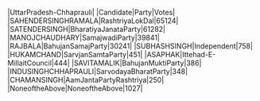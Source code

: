  
|UttarPradesh-Chhaprauli|
|Candidate|Party|Votes|
|SAHENDERSINGHRAMALA|RashtriyaLokDal|65124|
|SATENDERSINGH|BharatiyaJanataParty|61282|
|MANOJCHAUDHARY|SamajwadiParty|39841|
|RAJBALA|BahujanSamajParty|30241|
|SUBHASHSINGH|Independent|758|
|HUKAMCHAND|SarvjanSamtaParty|451|
|ASAPHAK|Ittehad-E-MillaitCouncil|444|
|SAVITAMALIK|BahujanMuktiParty|386|
|INDUSINGHCHHAPRAULI|SarvodayaBharatParty|348|
|CHAMANSINGH|AamJantaPartyRashtriya|250|
|NoneoftheAbove|NoneoftheAbove|1027|
